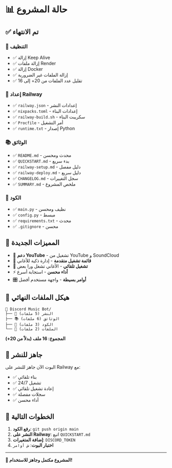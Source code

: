 # 📊 حالة المشروع

## ✅ تم الانتهاء

### 🧹 التنظيف
- ✅ إزالة Keep Alive
- ✅ إزالة ملفات Render
- ✅ إزالة Docker
- ✅ إزالة الملفات غير الضرورية
- ✅ تقليل عدد الملفات من 20+ إلى 16

### 🚀 إعداد Railway
- ✅ `railway.json` - إعدادات النشر
- ✅ `nixpacks.toml` - إعدادات البناء
- ✅ `railway-build.sh` - سكريبت البناء
- ✅ `Procfile` - أمر التشغيل
- ✅ `runtime.txt` - إصدار Python

### 📚 الوثائق
- ✅ `README.md` - محدث ومحسن
- ✅ `QUICKSTART.md` - بدء سريع
- ✅ `railway-setup.md` - دليل مفصل
- ✅ `railway-deploy.md` - دليل سريع
- ✅ `CHANGELOG.md` - سجل التغييرات
- ✅ `SUMMARY.md` - ملخص المشروع

### 🔧 الكود
- ✅ `main.py` - نظيف ومحسن
- ✅ `config.py` - مبسط
- ✅ `requirements.txt` - محدث
- ✅ `.gitignore` - محسن

## 🎯 المميزات الجديدة

- 🎵 **دعم YouTube** - تشغيل من YouTube و SoundCloud
- 📝 **قائمة تشغيل متقدمة** - إدارة ذكية للأغاني
- 🔄 **تشغيل تلقائي** - الأغاني تشغل ورا بعض
- ⚡ **أداء محسن** - استجابة أسرع
- 🎛️ **أوامر بسيطة** - واجهة مستخدم أفضل

## 📁 هيكل الملفات النهائي

```
🎵 Discord Music Bot/
├── 🚀 النشر (5 ملفات)
├── 📚 الوثائق (6 ملفات)
├── 🔧 الكود (3 ملفات)
└── 🎵 الملفات (2 ملفات)
```

**المجموع: 16 ملف (بدلاً من 20+)**

## 🚀 جاهز للنشر

البوت الآن جاهز للنشر على Railway مع:
- ✅ بناء تلقائي
- ✅ تشغيل 24/7
- ✅ إعادة تشغيل تلقائي
- ✅ سجلات مفصلة
- ✅ أداء محسن

## 📝 الخطوات التالية

1. **رفع الكود**: `git push origin main`
2. **النشر على Railway**: اتبع `QUICKSTART.md`
3. **إضافة المتغيرات**: `DISCORD_TOKEN`
4. **اختبار البوت**: `ش أوامر`

---

**🎉 المشروع مكتمل وجاهز للاستخدام!**
